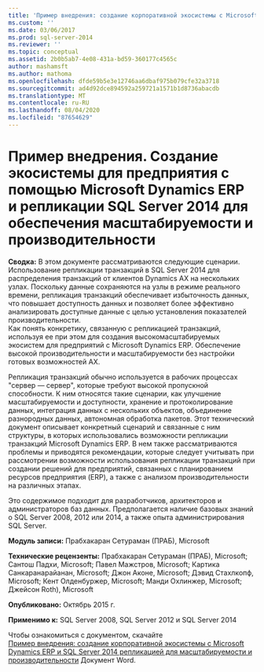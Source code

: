 ```yaml
---
title: 'Пример внедрения: создание корпоративной экосистемы с Microsoft Dynamics ERP и SQL Server 2014 репликацией для масштабируемости и производительности | Документация Майкрософт'
ms.custom: ''
ms.date: 03/06/2017
ms.prod: sql-server-2014
ms.reviewer: ''
ms.topic: conceptual
ms.assetid: 2b0b5ab7-4e08-431a-bd59-360177c4565c
author: mashamsft
ms.author: mathoma
ms.openlocfilehash: dfde59b5e3e12746aa6dbaf975b079cfe32a3718
ms.sourcegitcommit: ad4d92dce894592a259721a1571b1d8736abacdb
ms.translationtype: MT
ms.contentlocale: ru-RU
ms.lasthandoff: 08/04/2020
ms.locfileid: "87654629"
---
```

# <a name="case-study-building-an-enterprise-ecosystem-with-microsoft-dynamics-erp-and-sql-server-2014-replication-for-scalability-and-performance"></a>Пример внедрения. Создание экосистемы для предприятия с помощью Microsoft Dynamics ERP и репликации SQL Server 2014 для обеспечения масштабируемости и производительности

  **Сводка:** В этом документе рассматриваются следующие сценарии.  
Использование репликации транзакций в SQL Server 2014 для распределения транзакций от клиентов Dynamics AX на нескольких узлах. Поскольку данные сохраняются на узлы в режиме реального времени, репликация транзакций обеспечивает избыточность данных, что повышает доступность данных и позволяет более эффективно анализировать доступные данные с целью установления показателей производительности.  
Как понять конкретику, связанную с репликацией транзакций, используя ее при этом для создания высокомасштабируемых экосистем для предприятий с Microsoft Dynamics ERP. Обеспечение высокой производительности и масштабируемости без настройки готовых возможностей AX.  
  
 Репликация транзакций обычно используется в рабочих процессах "сервер — сервер", которые требуют высокой пропускной способности. К ним относятся такие сценарии, как улучшение масштабируемости и доступности, хранение и протоколирование данных, интеграция данных с нескольких объектов, объединение разнородных данных, автономная обработка пакетов. Этот технический документ описывает конкретный сценарий и связанные с ним структуры, в которых использовались возможности репликации транзакций Microsoft Dynamics ERP. В нем также рассматриваются проблемы и приводятся рекомендации, которые следует учитывать при рассмотрении возможности использования репликации транзакций при создании решений для предприятий, связанных с планированием ресурсов предприятия (ERP), а также с анализом производительности на различных этапах.  
  
 Это содержимое подходит для разработчиков, архитекторов и администраторов баз данных. Предполагается наличие базовых знаний о SQL Server 2008, 2012 или 2014, а также опыта администрирования SQL Server.  
  
 **Модуль записи:** Прабхакаран Сетураман (ПРАБ), Microsoft  
  
 **Технические рецензенты:** Прабхакаран Сетураман (ПРАБ), Microsoft; Сантош Падхи, Microsoft; Павел Мажстров, Microsoft; Картика Санкаранарайанан, Microsoft; Джон Аконе, Microsoft; Дэвид Стахлкопф, Microsoft; Кент Олденбуржер, Microsoft; Манди Охлинжер, Microsoft; Джейсон Roth), Microsoft  
  
 **Опубликовано:** Октябрь 2015 г.  
  
 **Применимо к:** SQL Server 2008, SQL Server 2012 и SQL Server 2014  
  
 Чтобы ознакомиться с документом, скачайте  
        [Пример внедрения: создание корпоративной экосистемы с Microsoft Dynamics ERP и SQL Server 2014 репликацией для масштабируемости и производительности](https://download.microsoft.com/download/D/2/0/D20E1C5F-72EA-4505-9F26-FEF9550EFD44/A%20Case%20Study%20Using%20Replication%20to%20Build%20an%20Enterprise%20Ecosystem%20in%20Microsoft%20Dynamics%20ERP%20for%20Scalability%20and%20Performance.docx) Документ Word.  
  
  

